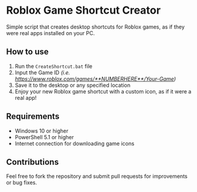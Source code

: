 # Roblox Game Shortcut Creator

Simple script that creates desktop shortcuts for Roblox games, as if they were real apps installed on your PC.

## How to use

1. Run the `CreateShortcut.bat` file
2. Input the Game ID _(i.e. https://www.roblox.com/games/**NUMBERHERE**/Your-Game)_
3. Save it to the desktop or any specified location
4. Enjoy your new Roblox game shortcut with a custom icon, as if it were a real app!

## Requirements

- Windows 10 or higher
- PowerShell 5.1 or higher
- Internet connection for downloading game icons

## Contributions

Feel free to fork the repository and submit pull requests for improvements or bug fixes.

